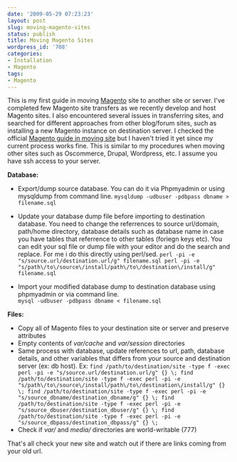 ```yaml
---
date: '2009-05-29 07:23:23'
layout: post
slug: moving-magento-sites
status: publish
title: Moving Magento Sites
wordpress_id: '708'
categories:
- Installation
- Magento
tags:
- Magento
---
```


This is my first guide in moving [Magento](http://www.magentocommerce.com/) site to another site or server.  I've completed few Magento site transfers as we recently develop and host Magento sites.  I also encountered several issues in transferring sites, and searched for different 
approaches from other blog/forum sites, such as installing a new Magento instance on destination server.  I checked the official [Magento guide in moving site](http://www.magentocommerce.com/wiki/how_to/moving_magento_to_another_server) but I haven't tried it yet since my current process works fine.  This is similar to my procedures when moving other sites such as Oscommerce, Drupal, Wordpress, etc.  I assume you have ssh access to your server.

**Database:**
 - Export/dump source database. You can do it via Phpmyadmin or using mysqldump from command line.
   `mysqldump -udbuser -pdbpass dbname > filename.sql`

 - Update your database dump file before importing to destination database.  You need to change the referrences to source url/domain, path/home directory, database details such as database name in case you have tables that referrence to other tables (foriegn keys etc).  You can edit your sql file or dump file with your editor and do the search and replace.  For me i do this directly using perl/sed. 
`perl -pi -e "s/source.url/destination.url/g" filename.sql
       perl -pi -e "s/path\/to\/source\/install/path\/to\/destination\/install/g" filename.sql`
 - Import your modified database dump to destination database using phpmyadmin or via command line.  
   `mysql -udbuser -pdbpass dbname < filename.sql`

**Files:**
 - Copy all of Magento files to your destination site or server and preserve attributes
 - Empty contents of _var/cache_ and _var/session_ directories
 - Same process with database, update references to url, path, database details, and other variables that 
   differs from your source and destination server (ex: db host).
   Ex: `find /path/to/destination/site -type f -exec perl -pi -e "s/source.url/destination.url/g" {} \;
       find /path/to/destination/site -type f -exec perl -pi -e "s/path\/to\/source\/install/path\/to\/destination\/install/g" {} \;
       find /path/to/destination/site -type f -exec perl -pi -e "s/source_dbname/destination_dbname/g" {} \;
       find /path/to/destination/site -type f -exec perl -pi -e "s/source_dbuser/destination_dbuser/g" {} \;
       find /path/to/destination/site -type f -exec perl -pi -e "s/source_dbpass/destination_dbpass/g" {} \;`
 - Check if _var/_ and _media/_ directories are world-writable (777)

That's all check your new site and watch out if there are links coming from your old url.



